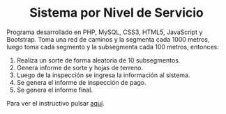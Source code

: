 <h1 align="center">Sistema por Nivel de Servicio</h1>
<p>Programa desarrollado en PHP, MySQL, CSS3, HTML5, JavaScript y Bootstrap. Toma una red de caminos y la segmenta cada 1000 metros, luego toma cada segmento y la subsegmenta cada 100 metros, entonces:</p>
<p>
  <ol>
    <li>Realiza un sorte de forma aleatoria de 10 subsegmentos.</li>
    <li>Genera informe de sorte y hojas de terreno.</li>
    <li>Luego de la inspección se ingresa la información al sistema.</li>
    <li>Se genera el informe de inspección de pago.</li>
    <li>Se genera el informe final.</li>
  </ol>
</p>
<p>Para ver el instructivo pulsar <a href="https://github.com/mlevicoy/nivel-servicio/blob/main/Manual_SPD.pdf">aquí</a>.</p>
